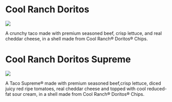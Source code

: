 # Cool Ranch Doritos

![](http://www.tacobell.com/static_files/TacoBell/StaticAssets/images/menuItems/pdp/pdp_cool_ranch_dltB.png)

A crunchy taco made with premium seasoned beef, crisp lettuce, and real cheddar cheese, in a shell made from Cool Ranch® Doritos® Chips.


# Cool Ranch Doritos Supreme

![](http://www.tacobell.com/static_files/TacoBell/StaticAssets/images/pdp_cool_ranch_dlt_supremeB.png)

A Taco Supreme® made with premium seasoned beef,crisp lettuce, diced juicy red ripe tomatoes, real cheddar cheese and topped with cool reduced-fat sour cream, in a shell made from Cool Ranch® Doritos® Chips.
